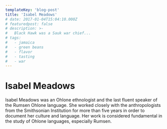 ```yaml
---
templateKey: 'blog-post'
title: 'Isabel Meadows'
# date: 2017-01-04T15:04:10.000Z
# featuredpost: false
# description: >-
#   Black Hawk was a Sauk war chief...
# tags:
#   - jamaica
#   - green beans
#   - flavor
#   - tasting
#   - war
---
```


# Isabel Meadows
Isabel Meadows was an Ohlone ethnologist and the last fluent speaker of the Rumsen Ohlone language. She worked closely with the anthropologists from the Smithsonian Institution for more than five years in order to document her culture and language. Her work is considered fundamental in the study of Ohlone languages, especially Rumsen.
